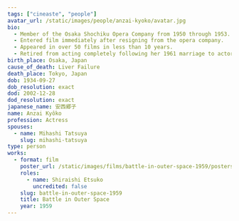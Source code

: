 ```yaml
---
tags: ["cineaste", "people"]
avatar_url: /static/images/people/anzai-kyoko/avatar.jpg
bio:
  - Member of the Osaka Shochiku Opera Company from 1950 through 1953.
  - Entered film immediately after resigning from the opera company.
  - Appeared in over 50 films in less than 10 years.
  - Retired from acting completely following her 1961 marriage to actor Mihashi Tatsuya.
birth_place: Osaka, Japan
cause_of_death: Liver Failure
death_place: Tokyo, Japan
dob: 1934-09-27
dob_resolution: exact
dod: 2002-12-28
dod_resolution: exact
japanese_name: 安西郷子
name: Anzai Kyôko
profession: Actress
spouses:
  - name: Mihashi Tatsuya
    slug: mihashi-tatsuya
type: person
works:
  - format: film
    poster_url: /static/images/films/battle-in-outer-space-1959/posters/poster.jpg
    roles:
      - name: Shiraishi Etsuko
        uncredited: false
    slug: battle-in-outer-space-1959
    title: Battle in Outer Space
    year: 1959
---
```


